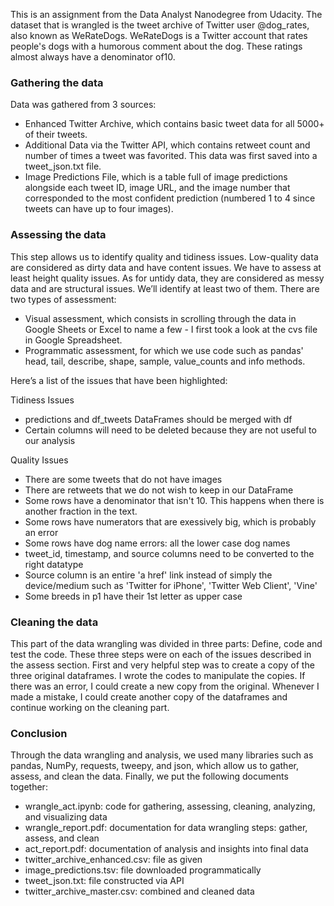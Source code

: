 This is an assignment from the Data Analyst Nanodegree from Udacity. The dataset that is wrangled is	the tweet archive of Twitter user @dog_rates, also known as WeRateDogs.	WeRateDogs is a	Twitter	account	that rates people's dogs with a humorous	comment	about the dog. These ratings almost always have	a denominator of10.

### Gathering the data

Data was gathered from 3 sources:
- Enhanced Twitter Archive, which contains basic tweet data for all 5000+ of their
tweets. 
- Additional Data via the Twitter API, which contains retweet count and number of times a tweet was favorited. This data was first saved into a tweet_json.txt file. 
- Image Predictions File, which is a table full of image predictions alongside each tweet ID, image URL, and the image number that corresponded to the most confident prediction (numbered 1 to 4 since tweets can have up to four images).

### Assessing the data

This step allows us to identify quality and tidiness issues. 
Low-quality data are considered as dirty data and have content issues. We have to assess at
least height quality issues. As for untidy data, they are considered as messy data and are
structural issues. We’ll identify at least two of them.
There are two types of assessment:
- Visual assessment, which consists in scrolling through the data in Google Sheets or Excel to name a few - I first took a look at the cvs file in Google Spreadsheet.
- Programmatic assessment, for which we use code such as pandas' head, tail, describe, shape, sample, value_counts and info methods.

Here’s a list of the issues that have been highlighted:

Tidiness Issues
<ul>
    <li>predictions and df_tweets DataFrames should be merged with df</li>
    <li>Certain columns will need to be deleted because they are not useful to our analysis</li>
</ul>

Quality Issues
<ul>
    <li>There are some tweets that do not have images</li>
    <li>There are retweets that we do not wish to keep in our DataFrame</li>
    <li>Some rows have a denominator that isn't 10. This happens when there is another fraction in the text.</li>
    <li>Some rows have numerators that are exessively big, which is probably an error</li>
    <li>Some rows have dog name errors: all the lower case dog names</li>
    <li>tweet_id, timestamp, and source columns need to be converted to the right datatype</li>
    <li>Source column is an entire 'a href' link instead of simply the device/medium such as 'Twitter for iPhone', 'Twitter Web Client', 'Vine'</li>
    <li>Some breeds in p1 have their 1st letter as upper case</li>
    
</ul>

### Cleaning the data

This part of the data wrangling was divided in three parts: Define, code and test the code. These three steps were on each of the issues described in the assess section. First and very helpful step was to create a copy of the three original dataframes. I wrote the codes to manipulate the copies. If there was an error, I could create a new copy from the original. Whenever I made a mistake, I could create another copy of the dataframes and continue working on the cleaning part.


### Conclusion 
Through the data wrangling and analysis, we used many libraries such as pandas, NumPy,
requests, tweepy, and json, which allow us to gather, assess, and clean the data.
Finally, we put the following documents together:

- wrangle_act.ipynb: code for gathering, assessing, cleaning, analyzing, and visualizing
data
- wrangle_report.pdf: documentation for data wrangling steps: gather, assess, and
clean
- act_report.pdf: documentation of analysis and insights into final data
- twitter_archive_enhanced.csv: file as given
- image_predictions.tsv: file downloaded programmatically
- tweet_json.txt: file constructed via API
- twitter_archive_master.csv: combined and cleaned data
